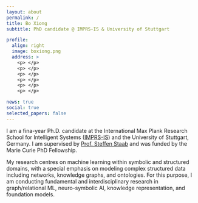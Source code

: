 ```yaml
---
layout: about
permalink: /
title: Bo Xiong
subtitle: PhD candidate @ IMPRS-IS & University of Stuttgart

profile:
  align: right
  image: boxiong.png
  address: >
    <p> </p>
    <p> </p>
    <p> </p>
    <p> </p>
    <p> </p>
    <p> </p>

news: true
social: true
selected_papers: false
---
```


I am a fina-year Ph.D. candidate at the International Max Plank Research School for Intelligent Systems ([IMPRS-IS](https://imprs.is.mpg.de/)) and the University of Stuttgart, Germany. I am supervised by [Prof. Steffen Staab](https://www.southampton.ac.uk/people/5xf8n2/professor-steffen-staab) and was funded by the Marie Curie PhD Fellowship.

My research centres on machine learning within symbolic and structured domains, with a special emphasis on modeling complex structured data including networks, knowledge graphs, and ontologies. For this purpose, I am conducting fundamental and interdisciplinary research in graph/relational ML, neuro-symbolic AI, knowledge representation, and foundation models.




